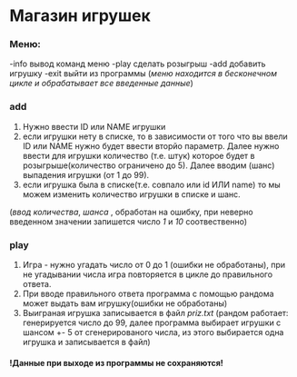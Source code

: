 # Магазин игрушек

### Меню: 
-info вывод команд меню
-play сделать розыгрыш
-add добавить игрушку
-exit выйти из программы
(*меню находится в бесконечном цикле и обрабатывает все введенные данные*)

### add
1. Нужно ввести ID или NAME игрушки
2. если игрушки нету в списке, то в зависимости от того что вы ввели ID или NAME нужно будет ввести вторйо параметр. Далее нужно ввести для игрушки количество (т.е. штук) которое будет в розыгрыше(количество ограничено до 5). Далее вводим (шанс) выпадения игрушки (от 1 до 99).
3. если игрушка была в списке(т.е. совпало или id ИЛИ name) то мы можем изменить количество игрушки в списке и шанс.

(*ввод* _количества_, _шанса_ , обработан на ошибку, при неверно введенном значении запишется число _1_ и _10_ соотвественно)

### play
1. Игра - нужно угадать число от 0 до 1 (ошибки не обработаны), при не угадывании числа игра повторяется в цикле до правильного ответа.
2. При вводе правильного ответа программа с помощью рандома может выдать вам игрушку(ошибки не обработаны)
3. Выиграная игрушка записывается в файл *priz.txt*
(рандом работает:
генерируется число до 99, далее программа выбирает игрушки с шансом +- 5 от сгенерированого числа, из этого выбирается одна игрушка и записывается в файл)
#### !Данные при выходе из программы не сохраняются!
